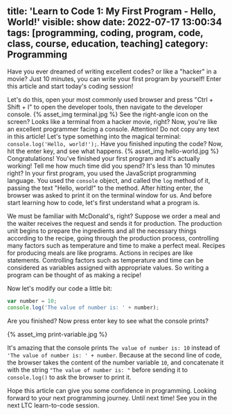 title: 'Learn to Code 1: My First Program - Hello, World!'
visible: show
date: 2022-07-17 13:00:34
tags: [programming, coding, program, code, class, course, education, teaching]
category: Programming
---
Have you ever dreamed of writing excellent codes? or like a "hacker" in a movie? Just 10 minutes, you can write your first program by yourself! Enter this article and start today's coding session!
<!--more-->
Let's do this, open your most commonly used browser and press "Ctrl + Shift + I" to open the developer tools, then navigate to the developer console.
{% asset_img terminal.jpg %}
See the right-angle icon on the screen? Looks like a terminal from a hacker movie, right? Now, you're like an excellent programmer facing a console. Attention! Do not copy any text in this article! Let's type something into the magical terminal: `console.log('Hello, world!');`. Have you finished inputing the code? Now, hit the enter key, and see what happens.
{% asset_img hello-world.jpg %}
Congratulations! You've finished your first program and it's actually working! Tell me how much time did you spend? It's less than 10 minutes right? In your first program, you used the JavaScript programming language. You used the `console` object, and called the `log` method of it, passing the text "Hello, world!" to the method. After hitting enter, the browser was asked to print it on the terminal window for us. And before start learning how to code, let's first understand what a program is.

We must be familiar with McDonald's, right? Suppose we order a meal and the waiter receives the request and sends it for production. The production unit begins to prepare the ingredients and all the necessary things according to the recipe, going through the production process, controlling many factors such as temperature and time to make a perfect meal. Recipes for producing meals are like programs. Actions in recipes are like statements. Controlling factors such as temperature and time can be considered as variables assigned with appropriate values. So writing a program can be thought of as making a recipe!

Now let's modify our code a little bit:
```javascript
var number = 10;
console.log('The value of number is: ' + number);
```

Are you finished? Now press enter key to see what the console prints?

{% asset_img print-variable.jpg %}

It's amazing that the console prints `The value of number is: 10` instead of `'The value of number is: ' + number`. Because at the second line of code, the browser takes the content of the number variable `10`, and concatenate it with the string `"The value of number is: "` before sending it to `console.log()` to ask the browser to print it.

Hope this article can give you some confidence in programming. Looking forward to your next programming journey. Until next time! See you in the next LTC learn-to-code session.
